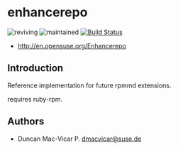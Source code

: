 
# enhancerepo

![reviving](https://img.shields.io/badge/stability-reviving-yellow.svg)
![maintained](https://img.shields.io/maintenance/yes/2017.svg)
[![Build Status](https://travis-ci.org/openSUSE/enhancerepo.svg?branch=master)](https://travis-ci.org/openSUSE/enhancerepo)

* http://en.opensuse.org/Enhancerepo

## Introduction

Reference implementation for future rpmmd extensions.

requires ruby-rpm.

## Authors

* Duncan Mac-Vicar P. <dmacvicar@suse.de>


